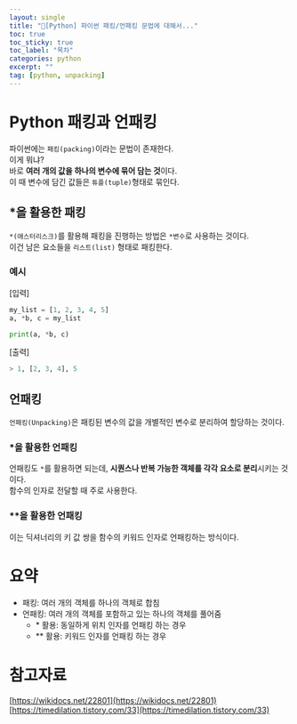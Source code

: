 ```yaml
---
layout: single
title: "📘[Python] 파이썬 패킹/언패킹 문법에 대해서..."
toc: true
toc_sticky: true
toc_label: "목차"
categories: python
excerpt: ""
tag: [python, unpacking]
---
```


# Python 패킹과 언패킹
파이썬에는 `패킹(packing)`이라는 문법이 존재한다.  
이게 뭐냐?  
바로 **여러 개의 값을 하나의 변수에 묶어 담는 것**이다.  
이 때 변수에 담긴 값들은 `튜플(tuple)`형태로 묶인다.  

## *을 활용한 패킹
`*(애스터리스크)`를 활용해 패킹을 진행하는 방법은 `*변수`로 사용하는 것이다.  
이건 남은 요소들을 `리스트(list)` 형태로 패킹한다.  

### 예시
[입력]  
```python
my_list = [1, 2, 3, 4, 5]
a, *b, c = my_list

print(a, *b, c)
```  

[출력]  
```python
> 1, [2, 3, 4], 5
```

## 언패킹
`언패킹(Unpacking)`은 패킹된 변수의 값을 개별적인 변수로 분리하여 할당하는 것이다.  

### *을 활용한 언패킹
언패킹도 `*`를 활용하면 되는데, **시퀀스나 반복 가능한 객체를 각각 요소로 분리**시키는 것이다.  
함수의 인자로 전달할 때 주로 사용한다.  

### **을 활용한 언패킹
이는 딕셔너리의 키 값 쌍을 함수의 키워드 인자로 언패킹하는 방식이다.  

# 요약
- 패킹: 여러 개의 객체를 하나의 객체로 합침  
- 언패킹: 여러 개의 객체를 포함하고 있는 하나의 객체를 풀어줌  
  - \* 활용: 동일하게 위치 인자를 언패킹 하는 경우  
  - ** 활용: 키워드 인자를 언패킹 하는 경우  

# 참고자료
[https://wikidocs.net/22801](https://wikidocs.net/22801)  
[https://timedilation.tistory.com/33](https://timedilation.tistory.com/33)  